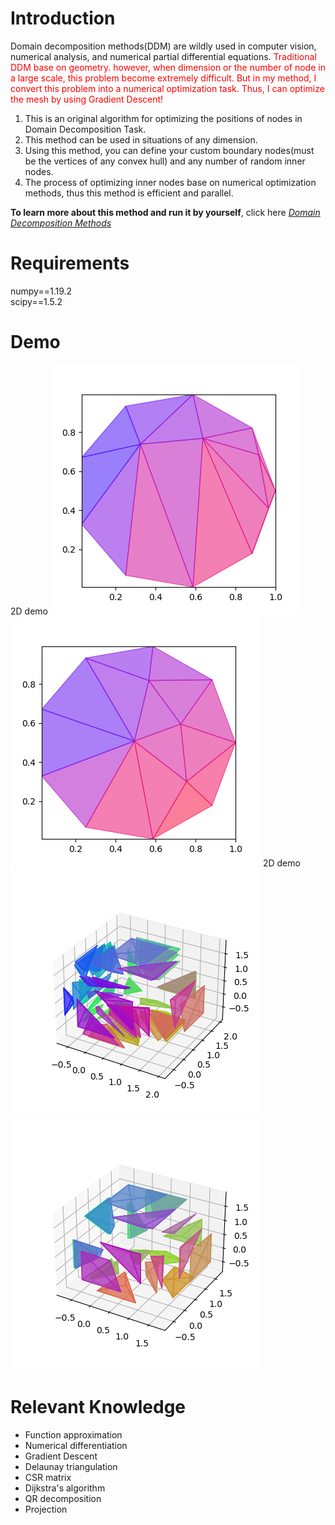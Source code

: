 <h1><b>Introduction</b></h1>
Domain decomposition methods(DDM) are wildly used in computer vision, numerical analysis, and numerical partial differential equations.
<font color="red">
    Traditional DDM base on geometry. however, when dimension or the number of node in a large scale, this problem become extremely difficult. But in my method, I convert this problem into a numerical optimization task. Thus, I can optimize the mesh by using Gradient Descent!
</font><br>
<ol>
    <li>This is an original algorithm for optimizing the positions of nodes in Domain Decomposition Task.
    <li>This method can be used in situations of any dimension.
    <li>Using this method, you can define your custom boundary nodes(must be the vertices of any convex hull) and any number of random inner nodes.
     <li>The process of optimizing inner nodes base on numerical optimization methods, thus this method is efficient and parallel.
</ol>
<b>To learn more about this method and run it by yourself</b>, click here <i><a href="http://www.li-zheng.net:8000/algorithms/domain_decomposition_methods.html">Domain Decomposition Methods</a></i>

<h1><b>Requirements</b></h1>
numpy==1.19.2<br>
scipy==1.5.2

<h1><b>Demo</b></h1>
2D demo 
<img src="https://github.com/LizhengMathAi/Parallel_DDM/blob/main/src/origin2d.png" />
<img src="https://github.com/LizhengMathAi/Parallel_DDM/blob/main/src/target2d.png" />
2D demo 
<img src="https://github.com/LizhengMathAi/Parallel_DDM/blob/main/src/origin3d-1.png" />
<img src="https://github.com/LizhengMathAi/Parallel_DDM/blob/main/src/target3d.png" />

<h1><b>Relevant Knowledge</b></h1>
<ul>
    <li>Function approximation
    <li>Numerical differentiation
    <li>Gradient Descent
    <li>Delaunay triangulation
    <li>CSR matrix
    <li>Dijkstra's algorithm
    <li>QR decomposition
    <li>Projection
</ul>
